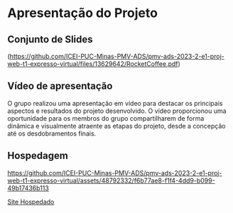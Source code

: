 # Apresentação do Projeto

## Conjunto de Slides


(https://github.com/ICEI-PUC-Minas-PMV-ADS/pmv-ads-2023-2-e1-proj-web-t1-expresso-virtual/files/13629642/RocketCoffee.pdf)


 ## Vídeo de apresentação

O grupo realizou uma apresentação em vídeo para destacar os principais aspectos e resultados do projeto desenvolvido. O vídeo proporcionou uma oportunidade para os membros do grupo compartilharem de forma dinâmica e visualmente atraente as etapas do projeto, desde a concepção até os desdobramentos finais.


## Hospedagem

https://github.com/ICEI-PUC-Minas-PMV-ADS/pmv-ads-2023-2-e1-proj-web-t1-expresso-virtual/assets/48792332/f6b77ae8-f1f4-4dd9-b099-49b17436b113



<a href="https://pmv-ads-2023-2-e1-proj-web-t1-expresso-virtual.vercel.app/index.html"> <ins>Site Hospedado</ins></a>

